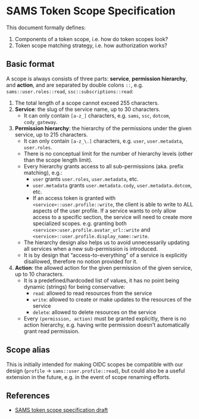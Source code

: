 # SAMS Token Scope Specification

This document formally defines:

1. Components of a token scope, i.e. how do token scopes look?
1. Token scope matching strategy, i.e. how authorization works?

## Basic format

A scope is always consists of three parts: **service**, **permission hierarchy**, and **action**, and are separated by double colons `::`, e.g. `sams::user.roles::read`, `ssc::subscriptions::read`:

1. The total length of a scope cannot exceed 255 characters.
1. **Service**: the slug of the service name, up to 30 characters.
   - It can only contain `[a-z_]` characters, e.g. `sams`, `ssc`, `dotcom`, `cody_gateway`.
1. **Permission hierarchy**: the hierarchy of the permissions under the given service, up to 215 characters.
   - It can only contain `[a-z_\.]` characters, e.g. `user`, `user.metadata`, `user.roles`.
   - There is no conceptual limit for the number of hierarchy levels (other than the scope length limit).
   - Every hierarchy grants access to all sub-permissions (aka. prefix matching), e.g.:
     - `user` grants `user.roles`, `user.metadata`, etc.
     - `user.metadata` grants `user.metadata.cody`, `user.metadata.dotcom`, etc.
     - If an access token is granted with `<service>::user.profile::write`, the client is able to write to ALL aspects of the user profile. If a service wants to only allow access to a specific section, the service will need to create more specialized scopes. e.g. granting both `<service>:user.profile.avatar_url::write` and `<service>::user.profile.display_name::write`.
   - The hierarchy design also helps us to avoid unnecessarily updating all services when a new sub-permission is introduced.
   - It is by design that “access-to-everything” of a service is explicitly disallowed, therefore no notion provided for it.
1. **Action**: the allowed action for the given permission of the given service, up to 10 characters.
   - It is a predefined/hardcoded list of values, it has no point being dynamic (strings) for being conservative:
     - `read`: allowed to read resources from the service
     - `write`: allowed to create or make updates to the resources of the service
     - `delete`: allowed to delete resources on the service
   - Every `(permission, action)` must be granted explicitly, there is no action hierarchy, e.g. having write permission doesn’t automatically grant read permission.

## Scope alias

This is initially intended for making OIDC scopes be compatible with our design (`profile` -> `sams::user.profile::read`), but could also be a useful extension in the future, e.g. in the event of scope renaming efforts.

## References

- [SAMS token scope specification draft](https://docs.google.com/document/d/1ixjjEE9AhSt-ea_1J2yoRENwCEVZArRRqFxUVkjjYW8/edit)
